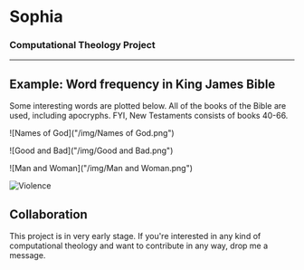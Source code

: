 # Sophia

### Computational Theology Project

***

## Example: Word frequency in King James Bible

Some interesting words are plotted below. All of the books of the Bible are used, including apocryphs. FYI, New Testaments consists of books 40-66.

![Names of God]("/img/Names of God.png")

![Good and Bad]("/img/Good and Bad.png")

![Man and Woman]("/img/Man and Woman.png")

![Violence]("/img/Violence.png")

## Collaboration

This project is in very early stage. If you're interested in any kind of computational theology and want to contribute in any way, drop me a message.